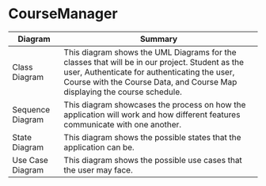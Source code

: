 # CourseManager
| Diagram  | Summary |
| ------------- | ------------- |
| Class Diagram  | This diagram shows the UML Diagrams for the classes that will be in our project. Student as the user, Authenticate for authenticating the user, Course with the Course Data, and Course Map displaying the course schedule.  |
| Sequence Diagram  | This diagram showcases the process on how the application will work and how different features communicate with one another.  |
| State Diagram  | This diagram shows the possible states that the application can be. |
| Use Case Diagram  | This diagram shows the possible use cases that the user may face. |
